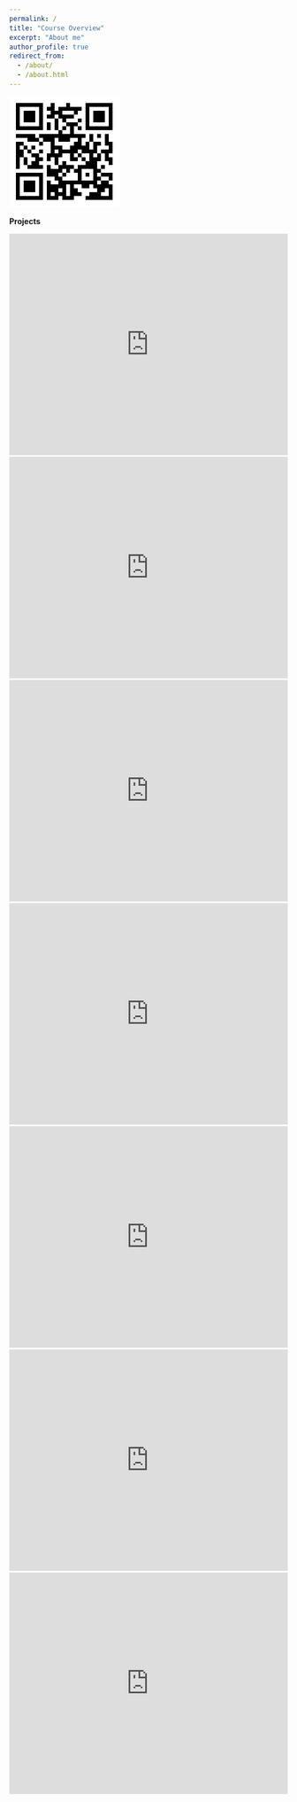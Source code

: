 ```yaml
---
permalink: /
title: "Course Overview"
excerpt: "About me"
author_profile: true
redirect_from: 
  - /about/
  - /about.html
---
```


![Schenk QR Code](/images/zaidQR.png)

<b> Projects </b>
<iframe height="400px" width="100%" src="https://repl.it/@LiamKeaggy/chooseYourOwnAdventure?lite=true" scrolling="no" frameborder="no" allowtransparency="true" allowfullscreen="true" sandbox="allow-forms allow-pointer-lock allow-popups allow-same-origin allow-scripts allow-modals"></iframe>
<iframe height="400px" width="100%" src="https://repl.it/@Z_AID/TrimNewDeclaration?lite=true" scrolling="no" frameborder="no" allowtransparency="true" allowfullscreen="true" sandbox="allow-forms allow-pointer-lock allow-popups allow-same-origin allow-scripts allow-modals"></iframe>
<iframe height="400px" width="100%" src="https://repl.it/@Z_AID/SpectacularBeigeCharacterset?lite=true" scrolling="no" frameborder="no" allowtransparency="true" allowfullscreen="true" sandbox="allow-forms allow-pointer-lock allow-popups allow-same-origin allow-scripts allow-modals"></iframe>
<iframe height="400px" width="100%" src="https://repl.it/@ImTheClay/twentyQuestions?lite=true" scrolling="no" frameborder="no" allowtransparency="true" allowfullscreen="true" sandbox="allow-forms allow-pointer-lock allow-popups allow-same-origin allow-scripts allow-modals"></iframe>
<iframe height="400px" width="100%" src="https://repl.it/@Z_AID/largest-four?lite=true" scrolling="no" frameborder="no" allowtransparency="true" allowfullscreen="true" sandbox="allow-forms allow-pointer-lock allow-popups allow-same-origin allow-scripts allow-modals"></iframe>
<iframe height="400px" width="100%" src="https://repl.it/@Z_AID/Cookie?lite=true" scrolling="no" frameborder="no" allowtransparency="true" allowfullscreen="true" sandbox="allow-forms allow-pointer-lock allow-popups allow-same-origin allow-scripts allow-modals">
  <iframe height="400px" width="100%" src="https://repl.it/@Z_AID/Guessing-Game?lite=true" scrolling="no" frameborder="no" allowtransparency="true" allowfullscreen="true" sandbox="allow-forms allow-pointer-lock allow-popups allow-same-origin allow-scripts allow-modals"></iframe>
  <iframe height="400px" width="100%" src="https://repl.it/@Z_AID/Average?lite=true" scrolling="no" frameborder="no" allowtransparency="true" allowfullscreen="true" sandbox="allow-forms allow-pointer-lock allow-popups allow-same-origin allow-scripts allow-modals"></iframe>

